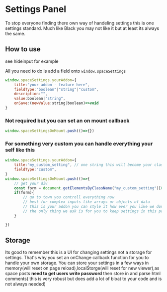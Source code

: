 # Settings Panel
To stop everyone finding there own way of handeling settings this is one settings standard.
Much like Black you may not like it but at least its always the same.

## How to use
see hideinput for example

All you need to do is add a field onto `window.spaceSettings`
```js
window.spaceSettings.yourAddon={
    title:"your addon - feature here",
    fieldType:"boolean"|"string"|"custom",
    description:"",
    value:boolean|"string",
    onSave:(newValue:string|boolean)=>void
}

```
### Not required but you can set an on mount callback
```js
window.spaceSettingsOnMount.push(()=>{})
```

### For something very custom you can handle everything your self like this
```js
window.spaceSettings.yourAddon={
    title:"my_custom_setting", // one string this will become your class name for the div you have full controll over
    fieldType:"custom",
}
window.spaceSettingsOnMount.push(()=>{
    // get your div 
    const form = document.getElementsByClassName("my_custom_setting")[0]
    if(form){
        // go to town you controll everything now
        // best for complex inputs like arrays or objects of data
        // this is your addon you can style it how ever you like we dont even ask that it matches the rest of the site
        // the only thing we ask is for you to keep settings in this popover instead of bleeding around the page
    }

})
```

## Storage
Its good to remember this is a UI for changing settings not a storage for settings.
That's why you set an onChange callback function for you to handle your own storage.
You can store your settings in a few ways in memory(will reset on page reload),localStorge(will reset for new viewer),as space posts **need to get users write password** then store in and parse html comments( this is very robust but does add a lot of bloat to your code and is not always needed)

